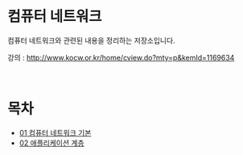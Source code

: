 # 컴퓨터 네트워크
컴퓨터 네트워크와 관련된 내용을 정리하는 저장소입니다.

강의 : http://www.kocw.or.kr/home/cview.do?mty=p&kemId=1169634

<br>

# 목차
- [01 컴퓨터 네트워크 기본](./01%EC%BB%B4%ED%93%A8%ED%84%B0%EB%84%A4%ED%8A%B8%EC%9B%8C%ED%81%AC%EA%B8%B0%EB%B3%B8.md)
- [02 애플리케이션 계층](./02%EC%95%A0%ED%94%8C%EB%A6%AC%EC%BC%80%EC%9D%B4%EC%85%98%EA%B3%84%EC%B8%B5.md)
